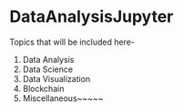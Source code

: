 # DataAnalysisJupyter
Topics that will be included here-
1. Data Analysis
2. Data Science
3. Data Visualization
4. Blockchain
5. Miscellaneous~~~~~
